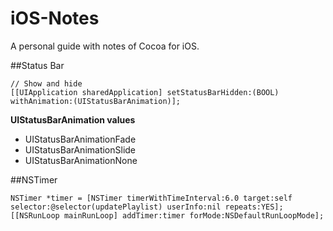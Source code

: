 iOS-Notes
=========

A personal guide with notes of Cocoa for iOS.


##Status Bar

```objc
// Show and hide
[[UIApplication sharedApplication] setStatusBarHidden:(BOOL) withAnimation:(UIStatusBarAnimation)];
```

**UIStatusBarAnimation values**
* UIStatusBarAnimationFade
* UIStatusBarAnimationSlide
* UIStatusBarAnimationNone


##NSTimer

```objc
NSTimer *timer = [NSTimer timerWithTimeInterval:6.0 target:self selector:@selector(updatePlaylist) userInfo:nil repeats:YES];
[[NSRunLoop mainRunLoop] addTimer:timer forMode:NSDefaultRunLoopMode];
```